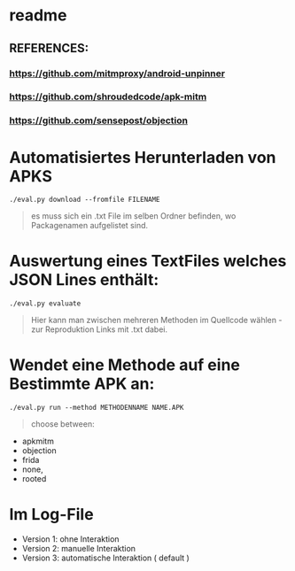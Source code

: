 # readme

## REFERENCES:
### https://github.com/mitmproxy/android-unpinner
### https://github.com/shroudedcode/apk-mitm
### https://github.com/sensepost/objection

# Automatisiertes Herunterladen von APKS
`./eval.py download --fromfile FILENAME `
  > es muss sich ein .txt File im selben Ordner befinden, wo Packagenamen aufgelistet sind.


# Auswertung eines TextFiles welches JSON Lines enthält:
`./eval.py evaluate`
 > Hier kann man zwischen mehreren Methoden im Quellcode wählen - zur Reproduktion Links mit .txt dabei.

# Wendet eine Methode auf eine Bestimmte APK an:
`./eval.py run --method METHODENNAME NAME.APK `
> choose between:
- apkmitm
- objection
- frida
- none,
- rooted 

# Im Log-File
- Version 1: ohne Interaktion
- Version 2: manuelle Interaktion
- Version 3: automatische Interaktion ( default ) 
